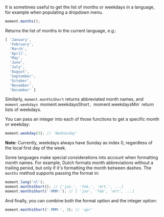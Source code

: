 It is sometimes useful to get the list of months or weekdays in a language, for example when populating a dropdown menu.

```javascript
moment.months();
```

Returns the list of months in the current language, e.g.:

```javascript
[ 'January',
  'February',
  'March',
  'April',
  'May',
  'June',
  'July',
  'August',
  'September',
  'October',
  'November',
  'December' ]
```

Similarly, `moment.monthsShort` returns abbreviated month names, and `moment.weekdays `moment.weekdaysShort`, `moment.weekdaysMin` return lists of weekdays.

You can pass an integer into each of those functions to get a specific month or weekday:

```javascript
moment.weekday(3); // 'Wednesday'
```

**Note:** Currently, weekdays always have Sunday as index 0, regardless of the local first day of the week.

Some languages make special considerations into account when formatting month names. For example, Dutch formats month abbreviations without a trailing period, but only if it's formatting the month between dashes. The `months` method supports passing the format in:

```javascript
moment.lang('nl');
moment.monthsShort(); // ['jan.', 'feb.', 'mrt.', ...]
moment.monthsShort('-MMM-'); // [ 'jan', 'feb', 'mrt', ...]
```

And finally, you can combine both the format option and the integer option:

```javascript
moment.monthsShort('-MMM-', 3); // 'apr'
```

